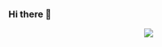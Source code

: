 ### Hi there 👋
<p align="center">
    <img src="https://capsule-render.vercel.app/api?text=Hey Everyone!
    🕹️&animation=fadeIn&type=waving&color=gradient&height=100"/>
 </p>   
